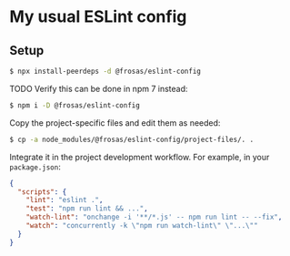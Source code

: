 # My usual ESLint config

## Setup

```sh
$ npx install-peerdeps -d @frosas/eslint-config
```

TODO Verify this can be done in npm 7 instead:

```sh
$ npm i -D @frosas/eslint-config
```

Copy the project-specific files and edit them as needed:

```sh
$ cp -a node_modules/@frosas/eslint-config/project-files/. .
```

Integrate it in the project development workflow. For example, in your `package.json`:

```json
{
  "scripts": {
    "lint": "eslint .",
    "test": "npm run lint && ...",
    "watch-lint": "onchange -i '**/*.js' -- npm run lint -- --fix",
    "watch": "concurrently -k \"npm run watch-lint\" \"...\""
  }
}
```
